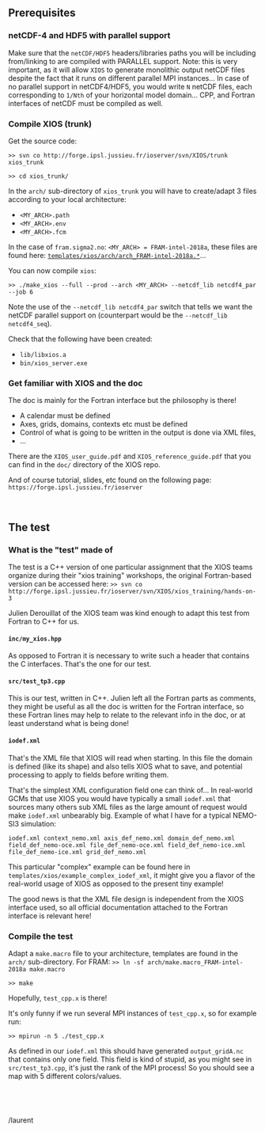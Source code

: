 ## Prerequisites

### netCDF-4 and HDF5 with parallel support

Make sure that the `netCDF/HDF5` headers/libraries paths you will be including from/linking to are compiled with PARALLEL support.
Note: this is very important, as it will allow `XIOS` to generate monolithic output netCDF files despite the fact that it runs on different parallel MPI instances... In case of no parallel support in netCDF4/HDF5, you would write `N` netCDF files, each corresponding to `1/Nth` of your horizontal model domain...
CPP, and Fortran interfaces of netCDF must be compiled as well.


### Compile XIOS (trunk)

Get the source code:

`>> svn co http://forge.ipsl.jussieu.fr/ioserver/svn/XIOS/trunk xios_trunk`
    
`>> cd xios_trunk/`

In the `arch/` sub-directory of `xios_trunk` you will have to create/adapt 3 files according to your local architecture:
* `<MY_ARCH>.path`
* `<MY_ARCH>.env`
* `<MY_ARCH>.fcm`

In the case of `fram.sigma2.no`: `<MY_ARCH> = FRAM-intel-2018a`, these files are found here: [`templates/xios/arch/arch_FRAM-intel-2018a.*`](templates/xios/)...

You can now compile `xios`:

`>> ./make_xios --full --prod --arch <MY_ARCH> --netcdf_lib netcdf4_par --job 6`

Note the use of the `--netcdf_lib netcdf4_par` switch that tells we want the netCDF parallel support on (counterpart would be the `--netcdf_lib netcdf4_seq`).

Check that the following have been created:
* `lib/libxios.a`
* `bin/xios_server.exe`

### Get familiar with XIOS and the doc

The doc is mainly for the Fortran interface but the philosophy is there!
* A calendar must be defined
* Axes, grids, domains, contexts etc must be defined
* Control of what is going to be written in the output is done via XML files,
* ...

There are the `XIOS_user_guide.pdf` and `XIOS_reference_guide.pdf` that you can find in the `doc/` directory of the XIOS repo.

And of course tutorial, slides, etc found on the following page: `https://forge.ipsl.jussieu.fr/ioserver`

​ 
## The test

### What is the "test" made of

The test is a C++ version of one particular assignment that the XIOS teams organize during their "xios training" workshops, the original Fortran-based version can be accessed here:
`>> svn co http://forge.ipsl.jussieu.fr/ioserver/svn/XIOS/xios_training/hands-on-3`

Julien Derouillat of the XIOS team was kind enough to adapt this test from Fortran to C++ for us.


#### `inc/my_xios.hpp`

As opposed to Fortran it is necessary to write such a header that contains the C interfaces.
That's the one for our test.

#### `src/test_tp3.cpp`

This is our test, written in C++. Julien left all the Fortran parts as comments, they might be useful as all the doc is written for the Fortran interface, so these Fortran lines may help to relate to the relevant info in the doc, or at least understand what is being done!

#### `iodef.xml`

That's the XML file that XIOS will read when starting. In this file the domain is defined (like its shape) and also tells XIOS what to save, and potential processing to apply to fields before writing them.

That's the simplest XML configuration field one can think of... In real-world GCMs that use XIOS you would have typically a small `iodef.xml` that sources many others sub XML files as the large amount of request would make `iodef.xml` unbearably big. Example of what I have for a typical NEMO-SI3 simulation:

    iodef.xml context_nemo.xml axis_def_nemo.xml domain_def_nemo.xml field_def_nemo-oce.xml file_def_nemo-oce.xml field_def_nemo-ice.xml file_def_nemo-ice.xml grid_def_nemo.xml

This particular "complex" example can be found here in `templates/xios/example_complex_iodef_xml`, it might give you a flavor of the real-world usage of XIOS as opposed to the present tiny example!

The good news is that the XML file design is independent from the XIOS interface used, so all official documentation attached to the Fortran interface is relevant here!


### Compile the test
 
Adapt a `make.macro` file to your architecture, templates are found in the `arch/` sub-directory.
For FRAM:
`>> ln -sf arch/make.macro_FRAM-intel-2018a make.macro`
 
`>> make`

Hopefully, `test_cpp.x` is there!

It's only funny if we run several MPI instances of `test_cpp.x`, so for example run:

`>> mpirun -n 5 ./test_cpp.x`

As defined in our `iodef.xml` this should have generated `output_gridA.nc` that contains only one field. This field is kind of stupid, as you might see in `src/test_tp3.cpp`, it's just the rank of the MPI process! So you should see a map with 5 different colors/values.


​ 
--
/laurent
